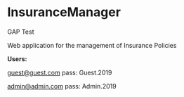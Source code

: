 # InsuranceManager
GAP Test

Web application for the management of Insurance Policies

<b>Users:</b>

guest@guest.com
pass: Guest.2019

admin@admin.com
pass: Admin.2019

